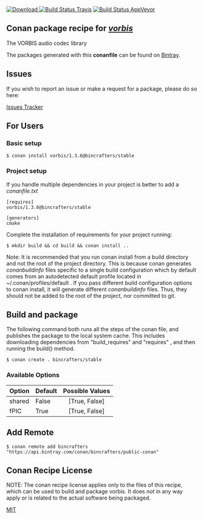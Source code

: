 [![Download](https://api.bintray.com/packages/bincrafters/public-conan/vorbis%3Abincrafters/images/download.svg) ](https://bintray.com/bincrafters/public-conan/vorbis%3Abincrafters/_latestVersion)
[![Build Status Travis](https://travis-ci.com/bincrafters/conan-vorbis.svg?branch=stable%2F1.3.6)](https://travis-ci.com/bincrafters/conan-vorbis)
[![Build Status AppVeyor](https://ci.appveyor.com/api/projects/status/github/bincrafters/conan-vorbis?branch=stable%2F1.3.6&svg=true)](https://ci.appveyor.com/project/bincrafters/conan-vorbis)

## Conan package recipe for [*vorbis*](https://xiph.org/vorbis/)

The VORBIS audio codec library

The packages generated with this **conanfile** can be found on [Bintray](https://bintray.com/bincrafters/public-conan/vorbis%3Abincrafters).


## Issues

If you wish to report an issue or make a request for a package, please do so here:

[Issues Tracker](https://github.com/bincrafters/community/issues)


## For Users

### Basic setup

    $ conan install vorbis/1.3.6@bincrafters/stable

### Project setup

If you handle multiple dependencies in your project is better to add a *conanfile.txt*

    [requires]
    vorbis/1.3.6@bincrafters/stable

    [generators]
    cmake

Complete the installation of requirements for your project running:

    $ mkdir build && cd build && conan install ..

Note: It is recommended that you run conan install from a build directory and not the root of the project directory.  This is because conan generates *conanbuildinfo* files specific to a single build configuration which by default comes from an autodetected default profile located in ~/.conan/profiles/default .  If you pass different build configuration options to conan install, it will generate different *conanbuildinfo* files.  Thus, they should not be added to the root of the project, nor committed to git.


## Build and package

The following command both runs all the steps of the conan file, and publishes the package to the local system cache.  This includes downloading dependencies from "build_requires" and "requires" , and then running the build() method.

    $ conan create . bincrafters/stable


### Available Options
| Option        | Default | Possible Values  |
| ------------- |:----------------- |:------------:|
| shared      | False |  [True, False] |
| fPIC      | True |  [True, False] |


## Add Remote

    $ conan remote add bincrafters "https://api.bintray.com/conan/bincrafters/public-conan"


## Conan Recipe License

NOTE: The conan recipe license applies only to the files of this recipe, which can be used to build and package vorbis.
It does *not* in any way apply or is related to the actual software being packaged.

[MIT](https://github.com/bincrafters/conan-vorbis/blob/stable/1.3.6/LICENSE.md)
